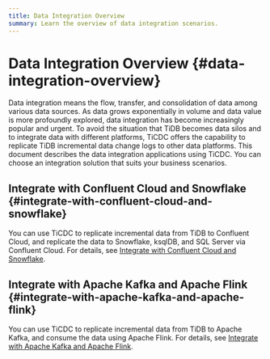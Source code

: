 ```yaml
---
title: Data Integration Overview
summary: Learn the overview of data integration scenarios.
---
```


# Data Integration Overview {#data-integration-overview}

Data integration means the flow, transfer, and consolidation of data among various data sources. As data grows exponentially in volume and data value is more profoundly explored, data integration has become increasingly popular and urgent. To avoid the situation that TiDB becomes data silos and to integrate data with different platforms, TiCDC offers the capability to replicate TiDB incremental data change logs to other data platforms. This document describes the data integration applications using TiCDC. You can choose an integration solution that suits your business scenarios.

## Integrate with Confluent Cloud and Snowflake {#integrate-with-confluent-cloud-and-snowflake}

You can use TiCDC to replicate incremental data from TiDB to Confluent Cloud, and replicate the data to Snowflake, ksqlDB, and SQL Server via Confluent Cloud. For details, see [Integrate with Confluent Cloud and Snowflake](/ticdc/integrate-confluent-using-ticdc.md).

## Integrate with Apache Kafka and Apache Flink {#integrate-with-apache-kafka-and-apache-flink}

You can use TiCDC to replicate incremental data from TiDB to Apache Kafka, and consume the data using Apache Flink. For details, see [Integrate with Apache Kafka and Apache Flink](/replicate-data-to-kafka.md).
